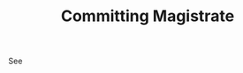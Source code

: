 ---
title: Committing Magistrate
letter: C
permalink: "/definitions/bld-committing-magistrate.html"
body: See
published_at: '2018-07-07'
source: Black's Law Dictionary 2nd Ed (1910)
layout: post
---